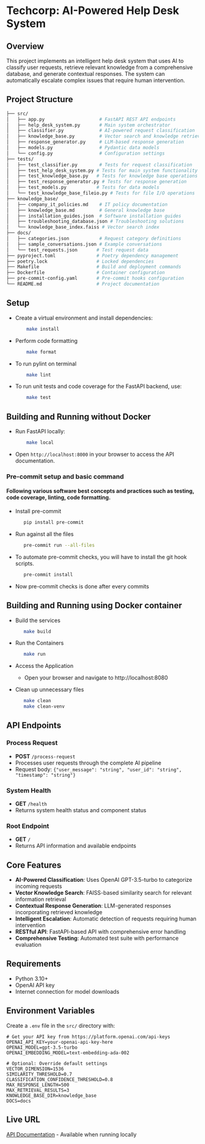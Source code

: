 # Techcorp: **AI-Powered Help Desk System**

## Overview

This project implements an intelligent help desk system that uses AI to classify user requests, retrieve relevant knowledge from a comprehensive database, and generate contextual responses. The system can automatically escalate complex issues that require human intervention.

## Project Structure

```bash
├── src/
│   ├── app.py                    # FastAPI REST API endpoints
│   ├── help_desk_system.py       # Main system orchestrator
│   ├── classifier.py             # AI-powered request classification
│   ├── knowledge_base.py         # Vector search and knowledge retrieval
│   ├── response_generator.py     # LLM-based response generation
│   ├── models.py                 # Pydantic data models
│   └── config.py                 # Configuration settings
├── tests/
│   ├── test_classifier.py        # Tests for request classification
│   ├── test_help_desk_system.py # Tests for main system functionality
│   ├── test_knowledge_base.py   # Tests for knowledge base operations
│   ├── test_response_generator.py # Tests for response generation
│   ├── test_models.py           # Tests for data models
│   └── test_knowledge_base_fileio.py # Tests for file I/O operations
├── knowledge_base/
│   ├── company_it_policies.md    # IT policy documentation
│   ├── knowledge_base.md         # General knowledge base
│   ├── installation_guides.json  # Software installation guides
│   ├── troubleshooting_database.json # Troubleshooting solutions
│   └── knowledge_base_index.faiss # Vector search index
├── docs/
│   ├── categories.json           # Request category definitions
│   ├── sample_conversations.json # Example conversations
│   └── test_requests.json       # Test request data
├── pyproject.toml               # Poetry dependency management
├── poetry.lock                  # Locked dependencies
├── Makefile                     # Build and deployment commands
├── Dockerfile                   # Container configuration
├── pre-commit-config.yaml       # Pre-commit hooks configuration
└── README.md                    # Project documentation
```

## Setup

- Create a virtual environment and install dependencies:
    ```bash
        make install
    ```

- Perform code formatting
    ```bash
        make format
    ```

- To run pylint on terminal
    ```bash
        make lint
    ```

- To run unit tests and code coverage for the FastAPI backend, use:
    ```bash
        make test
    ```

## Building and Running without Docker

- Run FastAPI locally:
    ```bash
        make local
    ```

- Open `http://localhost:8000` in your browser to access the API documentation.

### Pre-commit setup and basic command
#### Following various software best concepts and practices such as testing, code coverage, linting, code formatting.

-  Install pre-commit
   ```bash
      pip install pre-commit
   ```

-  Run against all the files
   ```bash
      pre-commit run --all-files
   ```

- To automate pre-commit checks, you will have to install the git hook scripts.
   ```bash
      pre-commit install
   ```
- Now pre-commit checks is done after every commits

## Building and Running using Docker container

-  Build the services
   ```bash
      make build
   ```

-  Run the Containers
   ```bash
      make run
   ```

-  Access the Application
    - Open your browser and navigate to http://localhost:8080

-  Clean up unnecessary files
   ```bash
      make clean
      make clean-venv
   ```

## API Endpoints

### Process Request
- **POST** `/process-request`
- Processes user requests through the complete AI pipeline
- Request body: `{"user_message": "string", "user_id": "string", "timestamp": "string"}`

### System Health
- **GET** `/health`
- Returns system health status and component status

### Root Endpoint
- **GET** `/`
- Returns API information and available endpoints

## Core Features

- **AI-Powered Classification**: Uses OpenAI GPT-3.5-turbo to categorize incoming requests
- **Vector Knowledge Search**: FAISS-based similarity search for relevant information retrieval
- **Contextual Response Generation**: LLM-generated responses incorporating retrieved knowledge
- **Intelligent Escalation**: Automatic detection of requests requiring human intervention
- **RESTful API**: FastAPI-based API with comprehensive error handling
- **Comprehensive Testing**: Automated test suite with performance evaluation

## Requirements

- Python 3.10+
- OpenAI API key
- Internet connection for model downloads

## Environment Variables

Create a `.env` file in the `src/` directory with:
```
# Get your API key from https://platform.openai.com/api-keys
OPENAI_API_KEY=your-openai-api-key-here
OPENAI_MODEL=gpt-3.5-turbo
OPENAI_EMBEDDING_MODEL=text-embedding-ada-002

# Optional: Override default settings
VECTOR_DIMENSION=1536
SIMILARITY_THRESHOLD=0.7
CLASSIFICATION_CONFIDENCE_THRESHOLD=0.8
MAX_RESPONSE_LENGTH=500
MAX_RETRIEVAL_RESULTS=3
KNOWLEDGE_BASE_DIR=knowledge_base
DOCS=docs
```

## Live URL

[API Documentation](http://localhost:8000/docs) - Available when running locally
